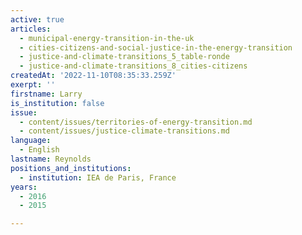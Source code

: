 ```yaml
---
active: true
articles:
  - municipal-energy-transition-in-the-uk
  - cities-citizens-and-social-justice-in-the-energy-transition
  - justice-and-climate-transitions_5_table-ronde
  - justice-and-climate-transitions_8_cities-citizens
createdAt: '2022-11-10T08:35:33.259Z'
exerpt: ''
firstname: Larry
is_institution: false
issue:
  - content/issues/territories-of-energy-transition.md
  - content/issues/justice-climate-transitions.md
language:
  - English
lastname: Reynolds
positions_and_institutions:
  - institution: IEA de Paris, France
years:
  - 2016
  - 2015

---
```

